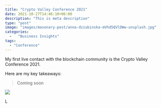 ```yaml
---
title: "Crypto Valley Conference 2021"
date: 2021-10-27T14:46:10+06:00
description: "This is meta description"
type: "post"
image: "images/masonary-post/anna-dziubinska-mVhd5QVlDWw-unsplash.jpg"
categories: 
  -   "Business Insights"
tags:
  - "Conference"
---
```


My first live contact with the blockchain community is the Crypto Valley Conference 2021. 

Here are my key takeaways:


> Coming soon


![](../images/post-img.jpg)

L


